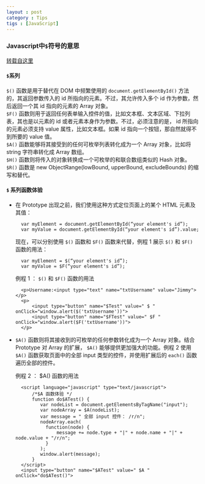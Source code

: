 ```yaml
---
layout : post
category : Tips
tigs : [JavaScript]
--- 
```


### Javascript中`$`符号的意思  

[转载自这里](http://blog.csdn.net/xiangrong530/archive/2007/12/04/1916741.aspx)

#### `$`系列  

`$()` 函数是用于替代在 DOM 中频繁使用的 `document.getElementById()` 方法的，其返回参数传入的 id 所指向的元素。不过，其允许传入多个 id 作为参数，然后返回一个其 id 指向的元素的 Array 对象。  
`$F()` 函数则用于返回任何表单输入控件的值，比如文本框、文本区域、下拉列表，其也是以元素的 id 或者元素本身作为参数。不过，必须注意的是， id 所指向的元素必须支持 value 属性，比如文本框。如果 id 指向一个按钮，那自然就得不到所要的 value 值。  
`$A()` 函数能够将其接受到的任何可枚举列表转化成为一个 Array 对象，比如将 string 字符串转化成 Array 数组。   
`$H()` 函数则将传入的对象转换成一个可枚举的和联合数组类似的 Hash 对象。  
`$R()` 函数是 new ObjectRange(lowBound, upperBound, excludeBounds) 的缩写和替代。  

#### `$` 系列函数体验  

* 在 Prototype 出现之前，我们使用这种方式定位页面上的某个 HTML 元素及其值：
		
		var myElement = document.getElementById(“your element's id”);
		var myValue = document.getElementById(“your element's id”).value;
	
	现在，可以分别使用 `$()` 函数和 `$F()` 函数来代替，例程 1 展示 `$()` 和 `$F()` 函数的用法：

		var myElement = $(“your element's id”);
		var myValue = $F(“your element's id”);
 
	例程 1 ： `$()` 和 `$F()` 函数的用法
 
		<p>Username:<input type="text" name="txtUsername" value="Jimmy"></p>
		<p>
			<input type="button" name="$Test" value=" $ " onClick="window.alert($('txtUsername'))">
			<input type="button" name="$FTest" value=" $F " onClick="window.alert($F('txtUsername'))">
		</p>
 
* `$A()` 函数则将其接收到的可枚举的任何参数转化成为一个 Array 对象。结合 Prototype 对 Array 的扩展， `$A()` 能够提供更加强大的功能。例程 2 使用 `$A()` 函数获取页面中的全部 input 类型的控件，并使用扩展后的 `each()` 函数遍历全部的控件。  

	例程 2 ： $A() 函数的用法  
	
		<script language="javascript" type="text/javascript">
			/*$A 函数体验 */
			function do$ATest() {
		       var nodeList = document.getElementsByTagName("input");
		       var nodeArray = $A(nodeList);
		       var message = " 全部 input 控件： /r/n";
		       nodeArray.each(
		         function(node) {
		             message += node.type + "|" + node.name + "|" + node.value + "/r/n";
		         }
		       );
		       window.alert(message);
			}
		</script>  
		<input type="button" name="$ATest" value=" $A " onClick="do$ATest()">
